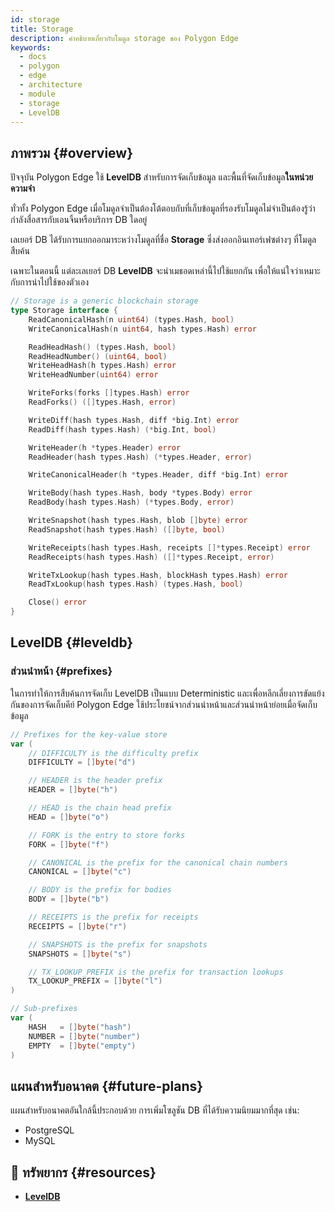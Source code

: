 ```yaml
---
id: storage
title: Storage
description: คำอธิบายเกี่ยวกับโมดูล storage ของ Polygon Edge
keywords:
  - docs
  - polygon
  - edge
  - architecture
  - module
  - storage
  - LevelDB
---
```


## ภาพรวม {#overview}

ปัจจุบัน Polygon Edge ใช้ **LevelDB** สำหรับการจัดเก็บข้อมูล และพื้นที่จัดเก็บข้อมูล**ในหน่วยความจำ**

ทั่วทั้ง Polygon Edge เมื่อโมดูลจำเป็นต้องโต้ตอบกับที่เก็บข้อมูลที่รองรับโมดูลไม่จำเป็นต้องรู้ว่ากำลังสื่อสารกับเอนจิ้นหรือบริการ DB ใดอยู่

เลเยอร์ DB ได้รับการแยกออกมาระหว่างโมดูลที่ชื่อ **Storage** ซึ่งส่งออกอินเทอร์เฟซต่างๆ ที่โมดูลสืบค้น

เฉพาะในตอนนี้ แต่ละเลเยอร์ DB **LevelDB** จะนำเมธอดเหล่านี้ไปใช้แยกกัน เพื่อให้แน่ใจว่าเหมาะกับการนำไปใช้ของตัวเอง

````go title="blockchain/storage/storage.go"
// Storage is a generic blockchain storage
type Storage interface {
	ReadCanonicalHash(n uint64) (types.Hash, bool)
	WriteCanonicalHash(n uint64, hash types.Hash) error

	ReadHeadHash() (types.Hash, bool)
	ReadHeadNumber() (uint64, bool)
	WriteHeadHash(h types.Hash) error
	WriteHeadNumber(uint64) error

	WriteForks(forks []types.Hash) error
	ReadForks() ([]types.Hash, error)

	WriteDiff(hash types.Hash, diff *big.Int) error
	ReadDiff(hash types.Hash) (*big.Int, bool)

	WriteHeader(h *types.Header) error
	ReadHeader(hash types.Hash) (*types.Header, error)

	WriteCanonicalHeader(h *types.Header, diff *big.Int) error

	WriteBody(hash types.Hash, body *types.Body) error
	ReadBody(hash types.Hash) (*types.Body, error)

	WriteSnapshot(hash types.Hash, blob []byte) error
	ReadSnapshot(hash types.Hash) ([]byte, bool)

	WriteReceipts(hash types.Hash, receipts []*types.Receipt) error
	ReadReceipts(hash types.Hash) ([]*types.Receipt, error)

	WriteTxLookup(hash types.Hash, blockHash types.Hash) error
	ReadTxLookup(hash types.Hash) (types.Hash, bool)

	Close() error
}
````

## LevelDB {#leveldb}

### ส่วนนำหน้า {#prefixes}

ในการทำให้การสืบค้นการจัดเก็บ LevelDB เป็นแบบ Deterministic และเพื่อหลีกเลี่ยงการขัดแย้งกันของการจัดเก็บคีย์ Polygon Edge ใช้ประโยชน์จากส่วนนำหน้าและส่วนนำหน้าย่อยเมื่อจัดเก็บข้อมูล

````go title="blockchain/storage/keyvalue.go"
// Prefixes for the key-value store
var (
	// DIFFICULTY is the difficulty prefix
	DIFFICULTY = []byte("d")

	// HEADER is the header prefix
	HEADER = []byte("h")

	// HEAD is the chain head prefix
	HEAD = []byte("o")

	// FORK is the entry to store forks
	FORK = []byte("f")

	// CANONICAL is the prefix for the canonical chain numbers
	CANONICAL = []byte("c")

	// BODY is the prefix for bodies
	BODY = []byte("b")

	// RECEIPTS is the prefix for receipts
	RECEIPTS = []byte("r")

	// SNAPSHOTS is the prefix for snapshots
	SNAPSHOTS = []byte("s")

	// TX_LOOKUP_PREFIX is the prefix for transaction lookups
	TX_LOOKUP_PREFIX = []byte("l")
)

// Sub-prefixes
var (
	HASH   = []byte("hash")
	NUMBER = []byte("number")
	EMPTY  = []byte("empty")
)
````

## แผนสำหรับอนาคต {#future-plans}

แผนสำหรับอนาคตอันใกล้นี้ประกอบด้วย การเพิ่มโซลูชัน DB ที่ได้รับความนิยมมากที่สุด เช่น:
* PostgreSQL
* MySQL


## 📜 ทรัพยากร {#resources}
* **[LevelDB](https://github.com/google/leveldb)**